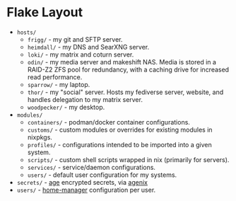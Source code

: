 # Flake Layout
- `hosts/`
  - `frigg/` - my git and SFTP server.
  - `heimdall/` - my DNS and SearXNG server.
  - `loki/` - my matrix and coturn server.
  - `odin/` - my media server and makeshift NAS. Media is stored in a RAID-Z2
  ZFS pool for redundancy, with a caching drive for increased read performance.
  - `sparrow/` - my laptop.
  - `thor/` - my "social" server. Hosts my fediverse server, website, and
  handles delegation to my matrix server.
  - `woodpecker/` - my desktop.
- `modules/`
  - `containers/` - podman/docker container configurations.
  - `customs/` - custom modules or overrides for existing modules in nixpkgs.
  - `profiles/` - configurations intended to be imported into a given system.
  - `scripts/` - custom shell scripts wrapped in nix (primarily for servers).
  - `services/` - service/daemon configurations.
  - `users/` - default user configuration for my systems.
- `secrets/` - [age](https://github.com/FiloSottile/age) encrypted secrets, via
  [agenix](https://github.com/ryantm/agenix)
- `users/` - [home-manager](https://github.com/nix-community/home-manager)
  configuration per user.
